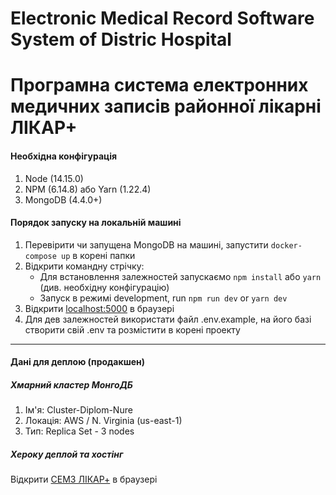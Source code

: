 # Electronic Medical Record Software System of Distric Hospital

# Програмна система електронних медичних записів районної лікарні ЛІКАР+

#### Необхідна конфігурація

1. Node (14.15.0)
2. NPM (6.14.8) або Yarn (1.22.4)
3. MongoDB (4.4.0+)

#### Порядок запуску на локальній машині

1. Перевірити чи запущена MongoDB на машині, запустити `docker-compose up` в корені папки
2. Відкрити командну стрічку:
   - Для встановлення залежностей запускаємо `npm install` або `yarn` (див. необхідну конфігурацію)
   - Запуск в режимі development, run `npm run dev` or `yarn dev`
3. Відкрити [localhost:5000](http://localhost:5000/) в браузері
4. Для дев залежностей використати файл .env.example, на його базі створити свій .env та розмістити в корені проекту

---

#### Дані для деплою (продакшен)

##### Хмарний кластер МонгоДБ

1. Ім'я: Cluster-Diplom-Nure
2. Локація: AWS / N. Virginia (us-east-1)
3. Тип: Replica Set - 3 nodes

##### Хероку деплой та хостінг

Відкрити [СЕМЗ ЛІКАР+](https://petrenko-likar-plus.herokuapp.com/) в браузері
